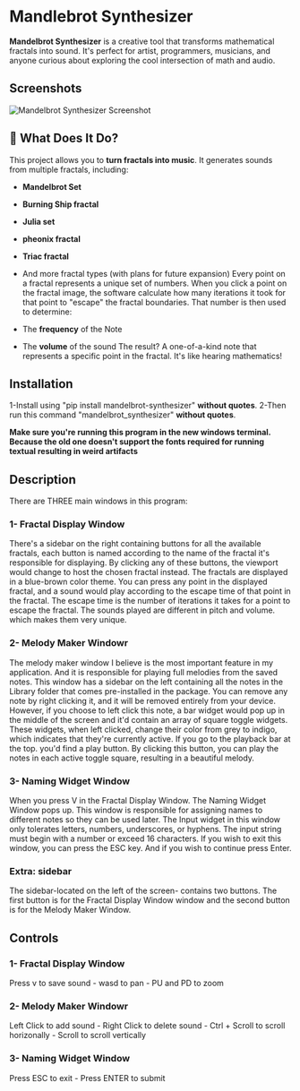 # Mandlebrot Synthesizer
**Mandelbrot Synthesizer** is a creative tool that transforms mathematical fractals into sound. It's perfect for artist, programmers, musicians, and anyone curious about exploring the cool intersection of math and audio.
## Screenshots
![Mandelbrot Synthesizer Screenshot](https://github.com/yahia-svg/terminalcraft/blob/main/submissions/MandelbrotSynthesizer/Screenshot%202025-06-22%20084723.png?raw=true)

## 🎵 What Does It Do?
This project allows you to **turn fractals into music**. It generates sounds from multiple fractals, including:
- **Mandelbrot Set**
- **Burning Ship fractal**
- **Julia set**
- **pheonix fractal**
- **Triac fractal**

- And more fractal types (with plans for future expansion)
Every point on a fractal represents a unique set of numbers. When you click a point on the fractal image, the software calculate how many iterations it took for that point to "escape" the fractal boundaries. That number is then used to determine:
- The **frequency** of the Note
- The **volume** of the sound
The result? A one-of-a-kind note that represents a specific point in the fractal. It's like hearing mathematics!

## Installation

1-Install using "pip install mandelbrot-synthesizer" **without quotes**.
2-Then run this command "mandelbrot_synthesizer" **without quotes**.

**Make sure you're running this program in the new windows terminal. Because the old one doesn't support the fonts required for running textual resulting in weird artifacts**

## Description

There are THREE main windows in this program:
### 1- Fractal Display Window

There's a sidebar on the right containing buttons for all the available fractals, each button is named according to the name of the fractal it's responsible for displaying.
By clicking any of these buttons, the viewport would change to host the chosen fractal instead.
The fractals are displayed in a blue-brown color theme. 
You can press any point in the displayed fractal, and a sound would play according to the escape time of that point in the fractal.
The escape time is the number of iterations it takes for a point to escape the fractal.
The sounds played are different in pitch and volume. which makes them very unique. 

### 2- Melody Maker Windowr

The melody maker window I believe is the most important feature in my application. And it is responsible for playing full melodies from the saved notes. This window has a sidebar on the left containing all the notes in the Library folder that comes pre-installed in the package. You can remove any note by right clicking it, and it will be removed entirely from your device. However, if you choose to left click this note, a bar widget would pop up in the middle of the screen and it'd contain an array of square toggle widgets. These widgets, when left clicked, change their color from grey to indigo, which indicates that they're currently active. If you go to the playback bar at the top. you'd find a play button. By clicking this button, you can play the notes in each active toggle square, resulting in a beautiful melody.

### 3- Naming Widget Window

When you press V in the Fractal Display Window. The Naming Widget Window pops up. This window is responsible for assigning names to different notes so they can be used later. The Input widget in this window only tolerates letters, numbers, underscores, or hyphens. The input string must begin with a number or exceed 16 characters. If you wish to exit this window, you can press the ESC key. And if you wish to continue press Enter.

### Extra: sidebar
The sidebar-located on the left of the screen- contains two buttons. The first button is for the Fractal Display Window window and the second button is for the Melody Maker Window.

## Controls
### 1- Fractal Display Window
Press v to save sound - wasd to pan - PU and PD to zoom
### 2- Melody Maker Windowr
Left Click to add sound - Right Click to delete sound - Ctrl + Scroll to scroll horizonally - Scroll to scroll vertically
### 3- Naming Widget Window
Press ESC to exit - Press ENTER to submit
